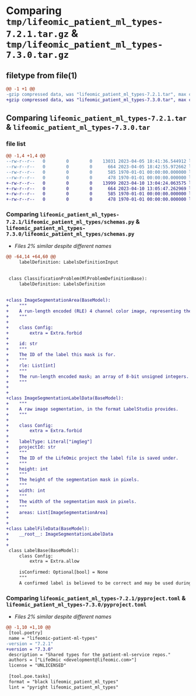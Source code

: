 # Comparing `tmp/lifeomic_patient_ml_types-7.2.1.tar.gz` & `tmp/lifeomic_patient_ml_types-7.3.0.tar.gz`

## filetype from file(1)

```diff
@@ -1 +1 @@
-gzip compressed data, was "lifeomic_patient_ml_types-7.2.1.tar", max compression
+gzip compressed data, was "lifeomic_patient_ml_types-7.3.0.tar", max compression
```

## Comparing `lifeomic_patient_ml_types-7.2.1.tar` & `lifeomic_patient_ml_types-7.3.0.tar`

### file list

```diff
@@ -1,4 +1,4 @@
--rw-r--r--   0        0        0    13031 2023-04-05 18:41:36.544912 lifeomic_patient_ml_types-7.2.1/lifeomic_patient_ml_types/schemas.py
--rw-r--r--   0        0        0      664 2023-04-05 18:42:55.972662 lifeomic_patient_ml_types-7.2.1/pyproject.toml
--rw-r--r--   0        0        0      585 1970-01-01 00:00:00.000000 lifeomic_patient_ml_types-7.2.1/setup.py
--rw-r--r--   0        0        0      478 1970-01-01 00:00:00.000000 lifeomic_patient_ml_types-7.2.1/PKG-INFO
+-rw-r--r--   0        0        0    13999 2023-04-10 13:04:24.063575 lifeomic_patient_ml_types-7.3.0/lifeomic_patient_ml_types/schemas.py
+-rw-r--r--   0        0        0      664 2023-04-10 13:05:47.262969 lifeomic_patient_ml_types-7.3.0/pyproject.toml
+-rw-r--r--   0        0        0      585 1970-01-01 00:00:00.000000 lifeomic_patient_ml_types-7.3.0/setup.py
+-rw-r--r--   0        0        0      478 1970-01-01 00:00:00.000000 lifeomic_patient_ml_types-7.3.0/PKG-INFO
```

### Comparing `lifeomic_patient_ml_types-7.2.1/lifeomic_patient_ml_types/schemas.py` & `lifeomic_patient_ml_types-7.3.0/lifeomic_patient_ml_types/schemas.py`

 * *Files 2% similar despite different names*

```diff
@@ -64,14 +64,60 @@
     labelDefinition: LabelsDefinitionInput
 
 
 class ClassificationProblem(MlProblemDefinitionBase):
     labelDefinition: LabelsDefinition
 
 
+class ImageSegmentationArea(BaseModel):
+    """
+    A run-length encoded (RLE) 4 channel color image, representing the mask for a single label.
+    """
+
+    class Config:
+        extra = Extra.forbid
+
+    id: str
+    """
+    The ID of the label this mask is for.
+    """
+    rle: List[int]
+    """
+    The run-length encoded mask; an array of 8-bit unsigned integers.
+    """
+
+
+class ImageSegmentationLabelData(BaseModel):
+    """
+    A raw image segmentation, in the format LabelStudio provides.
+    """
+
+    class Config:
+        extra = Extra.forbid
+
+    labelType: Literal["imgSeg"]
+    projectId: str
+    """
+    The ID of the LifeOmic project the label file is saved under.
+    """
+    height: int
+    """
+    The height of the segmentation mask in pixels.
+    """
+    width: int
+    """
+    The width of the segmentation mask in pixels.
+    """
+    areas: List[ImageSegmentationArea]
+
+
+class LabelFileData(BaseModel):
+    __root__: ImageSegmentationLabelData
+
+
 class LabelBase(BaseModel):
     class Config:
         extra = Extra.allow
 
     isConfirmed: Optional[bool] = None
     """
     A confirmed label is believed to be correct and may be used during training and evaluation.
```

### Comparing `lifeomic_patient_ml_types-7.2.1/pyproject.toml` & `lifeomic_patient_ml_types-7.3.0/pyproject.toml`

 * *Files 2% similar despite different names*

```diff
@@ -1,10 +1,10 @@
 [tool.poetry]
 name = "lifeomic-patient-ml-types"
-version = "7.2.1"
+version = "7.3.0"
 description = "Shared types for the patient-ml-service repos."
 authors = ["LifeOmic <development@lifeomic.com>"]
 license = "UNLICENSED"
 
 [tool.poe.tasks]
 format = "black lifeomic_patient_ml_types"
 lint = "pyright lifeomic_patient_ml_types"
```

